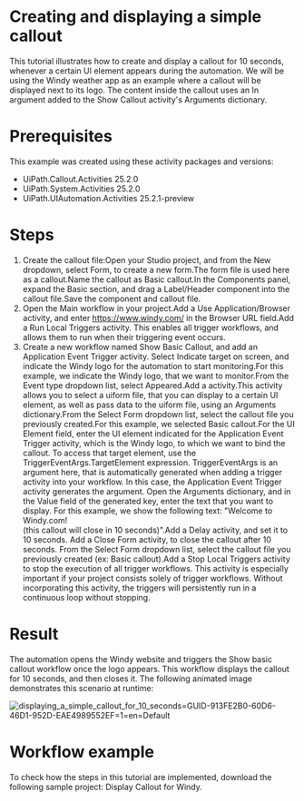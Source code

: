 ﻿# Creating and displaying a simple callout

This tutorial illustrates how to create and display a callout for 10 seconds, whenever a
            certain UI element appears during the automation. We will be using the Windy weather app as
            an example where a callout will be displayed next to its logo. The content inside the
            callout uses an In argument added to the Show Callout activity's
                Arguments dictionary.

# Prerequisites

This example was created using these activity packages and versions:

* UiPath.Callout.Activities 25.2.0
* UiPath.System.Activities 25.2.0
* UiPath.UIAutomation.Activities 25.2.1-preview

# Steps

1. Create the callout file:Open your Studio project, and from the New dropdown, select Form, to create a new form.The form file is used here as a callout.Name the callout as Basic callout.In the Components panel, expand the Basic section, and drag a Label/Header component into the callout file.Save the component and callout file.
2. Open the Main workflow in your project.Add a Use Application/Browser activity, and enter https://www.windy.com/ in the Browser URL field.Add a Run Local Triggers activity. This enables all trigger workflows, and allows them to run when their triggering event occurs.
3. Create a new workflow named Show Basic Callout, and add an Application Event Trigger activity. Select Indicate target on screen, and indicate the Windy logo for the automation to start monitoring.For this example, we indicate the Windy logo, that we want to monitor.From the Event type dropdown list, select Appeared.Add a activity.This activity allows you to select a uiform file, that you can display to a certain UI element, as well as pass data to the uiform file, using an Arguments dictionary.From the Select Form dropdown list, select the callout file you previously created.For this example, we selected Basic callout.For the UI Element field, enter the UI element indicated for the Application Event Trigger activity, which is the Windy logo, to which we want to bind the callout. To access that target element, use the TriggerEventArgs.TargetElement expression. TriggerEventArgs is an argument here, that is automatically generated when adding a trigger activity into your workflow. In this case, the Application Event Trigger activity generates the argument. Open the Arguments dictionary, and in the Value field of the generated key, enter the text that you want to display. For this example, we show the following text: "Welcome to Windy.com!<br>(this callout will close in 10 seconds)".Add a Delay activity, and set it to 10 seconds. Add a Close Form activity, to close the callout after 10 seconds. From the Select Form dropdown list, select the callout file you previously created (ex: Basic callout).Add a Stop Local Triggers activity to stop the execution of all trigger workflows. This activity is especially important if your project consists solely of trigger workflows. Without incorporating this activity, the triggers will persistently run in a continuous loop without stopping.

# Result

The automation opens the Windy website and triggers the Show basic callout
                workflow once the logo appears. This workflow displays the callout for 10 seconds,
                and then closes it. The following animated image demonstrates this scenario at
                runtime:

![displaying_a_simple_callout_for_10_seconds=GUID-913FE2B0-60D6-46D1-952D-EAE4989552EF=1=en=Default](/images/displaying_a_simple_callout_for_10_seconds=GUID-913FE2B0-60D6-46D1-952D-EAE4989552EF=1=en=Default.gif)

# Workflow example

To check how the steps in this tutorial are implemented, download the following
                sample project: Display Callout for Windy.
